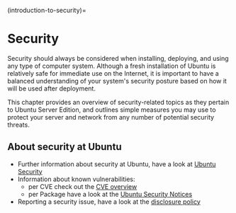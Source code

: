 (introduction-to-security)=
# Security

Security should always be considered when installing, deploying, and using any type of computer system. Although a fresh installation of Ubuntu is relatively safe for immediate use on the Internet, it is important to have a balanced understanding of your system's security posture based on how it will be used after deployment.

This chapter provides an overview of security-related topics as they pertain to Ubuntu Server Edition, and outlines simple measures you may use to protect your server and network from any number of potential security threats.

## About security at Ubuntu

* Further information about security at Ubuntu, have a look at [Ubuntu Security](https://ubuntu.com/security)
* Information about known vulnerabilities:
  * per CVE check out the [CVE overview](https://ubuntu.com/security/cves)
  * per Package have a look at the [Ubuntu Security Notices](https://ubuntu.com/security/notices)
* Reporting a security issue, have a look at the [disclosure policy](https://ubuntu.com/security/disclosure-policy)
